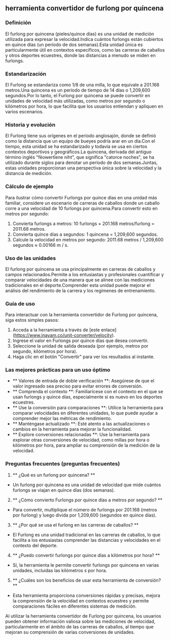 ## herramienta convertidor de furlong por quincena

### Definición
El furlong por quincena (pieles/quince días) es una unidad de medición utilizada para expresar la velocidad.Indica cuántos furlongs están cubiertos en quince días (un período de dos semanas).Esta unidad única es particularmente útil en contextos específicos, como las carreras de caballos y otros deportes ecuestres, donde las distancias a menudo se miden en furlongs.

### Estandarización
El Furlong se estandariza como 1/8 de una milla, lo que equivale a 201.168 metros.Una quincena es un período de tiempo de 14 días o 1,209,600 segundos.Por lo tanto, el Furlong por quincena se puede convertir en unidades de velocidad más utilizadas, como metros por segundo o kilómetros por hora, lo que facilita que los usuarios entiendan y apliquen en varios escenarios.

### Historia y evolución
El Furlong tiene sus orígenes en el período anglosajón, donde se definió como la distancia que un equipo de bueyes podría arar en un día.Con el tiempo, esta unidad se ha estandarizado y todavía se usa en ciertos contextos deportivos y geográficos.La quincena, derivada del antiguo término inglés "fēowertīene niht", que significa "catorce noches", se ha utilizado durante siglos para denotar un período de dos semanas.Juntas, estas unidades proporcionan una perspectiva única sobre la velocidad y la distancia de medición.

### Cálculo de ejemplo
Para ilustrar cómo convertir Furlongs por quince días en una unidad más familiar, considere un escenario de carreras de caballos donde un caballo corre a una velocidad de 10 furlongs por quincena.Para convertir esto en metros por segundo:
1. Convierta furlongs a metros: 10 furlongs × 201.168 metros/furlong = 2011.68 metros.
2. Convierta quince días a segundos: 1 quincena = 1,209,600 segundos.
3. Calcule la velocidad en metros por segundo: 2011.68 metros / 1,209,600 segundos ≈ 0.00166 m / s.

### Uso de las unidades
El furlong por quincena se usa principalmente en carreras de caballos y campos relacionados.Permite a los entusiastas y profesionales cuantificar y comparar velocidades de una manera que se alinee con las mediciones tradicionales en el deporte.Comprender esta unidad puede mejorar el análisis del rendimiento de la carrera y los regímenes de entrenamiento.

### Guía de uso
Para interactuar con la herramienta convertidor de Furlong por quincena, siga estos simples pasos:
1. Acceda a la herramienta a través de [este enlace] (https://www.inayam.co/unit-converter/velocity).
2. Ingrese el valor en Furlongs por quince días que desea convertir.
3. Seleccione la unidad de salida deseada (por ejemplo, metros por segundo, kilómetros por hora).
4. Haga clic en el botón "Convertir" para ver los resultados al instante.

### Las mejores prácticas para un uso óptimo
- ** Valores de entrada de doble verificación **: Asegúrese de que el valor ingresado sea preciso para evitar errores de conversión.
- ** Comprenda el contexto **: Familiarícese con el contexto en el que se usan furlongs y quince días, especialmente si es nuevo en los deportes ecuestres.
- ** Use la conversión para comparaciones **: Utilice la herramienta para comparar velocidades en diferentes unidades, lo que puede ayudar a comprender mejor las métricas de rendimiento.
- ** Manténgase actualizado **: Esté atento a las actualizaciones o cambios en la herramienta para mejorar la funcionalidad.
- ** Explore conversiones relacionadas **: Use la herramienta para explorar otras conversiones de velocidad, como millas por hora o kilómetros por hora, para ampliar su comprensión de la medición de la velocidad.

### Preguntas frecuentes (preguntas frecuentes)

1. ** ¿Qué es un furlong por quincena? **
- Un furlong por quincena es una unidad de velocidad que mide cuántos furlongs se viajan en quince días (dos semanas).

2. ** ¿Cómo convierto Furlongs por quince días a metros por segundo? **
- Para convertir, multiplique el número de furlongs por 201.168 (metros por furlong) y luego divida por 1,209,600 (segundos en quince días).

3. ** ¿Por qué se usa el furlong en las carreras de caballos? **
- El Furlong es una unidad tradicional en las carreras de caballos, lo que facilita a los entusiastas comprender las distancias y velocidades en el contexto del deporte.

4. ** ¿Puedo convertir furlongs por quince días a kilómetros por hora? **
- Sí, la herramienta le permite convertir furlongs por quincena en varias unidades, incluidas las kilómetros s por hora.

5. ** ¿Cuáles son los beneficios de usar esta herramienta de conversión? **
- Esta herramienta proporciona conversiones rápidas y precisas, mejora la comprensión de la velocidad en contextos ecuestres y permite comparaciones fáciles en diferentes sistemas de medición.

Al utilizar la herramienta convertidor de Furlong por quincena, los usuarios pueden obtener información valiosa sobre las mediciones de velocidad, particularmente en el ámbito de las carreras de caballos, al tiempo que mejoran su comprensión de varias conversiones de unidades.